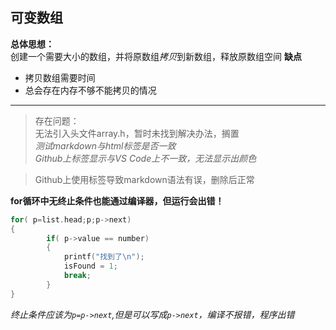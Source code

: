 ## 可变数组
**总体思想：**  
创建一个需要大小的数组，并将原数组*拷贝*到新数组，释放原数组空间
**缺点**  
- 拷贝数组需要时间
- 总会存在内存不够不能拷贝的情况
----------

> 存在问题：  
无法引入头文件array.h，暂时未找到解决办法，搁置  
*测试markdown与html标签是否一致*  
*Github上标签显示与VS Code上不一致，无法显示出颜色*

> Github上使用标签导致markdown语法有误，删除后正常

**for循环中无终止条件也能通过编译器，但运行会出错！**
```C
for( p=list.head;p;p->next)
{
        if( p->value == number)
        {
            printf("找到了\n");
            isFound = 1;
            break;
        }
}
```
*终止条件应该为`p=p->next`,但是可以写成`p->next`，编译不报错，程序出错*